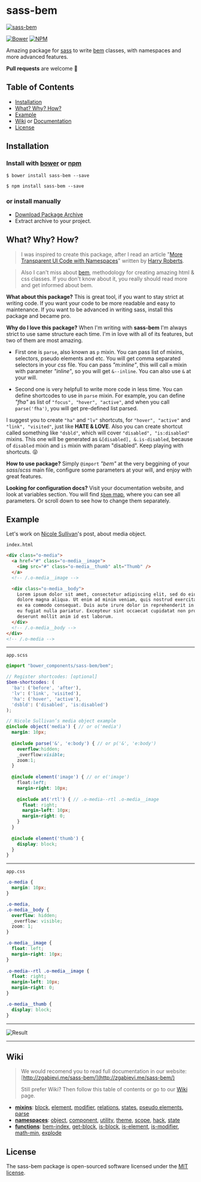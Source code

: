 # sass-bem

[![sass-bem](https://i.imgsafe.org/88b7a66.jpg)](https://github.com/zgabievi/sass-bem/)

[![Bower](https://img.shields.io/bower/v/zgabievi/sass-bem.svg?style=flat-square)](http://bower.io/search/?q=sass-bem)
[![NPM](https://img.shields.io/npm/v/sass-bem.svg?style=flat-square)](https://www.npmjs.com/package/sass-bem)

Amazing package for [sass](http://sass-lang.com/) to write [bem](https://en.bem.info/) classes, with namespaces and more advanced features.

**Pull requests** are welcome :tada:

## Table of Contents

+ [Installation](#installation)
+ [What? Why? How?](#what-why-how)
+ [Example](#example)
+ [Wiki](#wiki) or [Documentation](http://zgabievi.me/sass-bem/)
+ [License](#license)

## Installation
### Install with [bower](http://bower.io/search/?q=sass-bem) or [npm](https://www.npmjs.com/package/sass-bem)
```
$ bower install sass-bem --save

$ npm install sass-bem --save
```

### or install manually
- [Download Package Archive](https://github.com/zgabievi/sass-bem/archive/master.zip)
- Extract archive to your project.

## What? Why? How?

> I was inspired to create this package, after I read an article "[More Transparent UI Code with Namespaces](http://csswizardry.com/2015/03/more-transparent-ui-code-with-namespaces/)" written by [Harry Roberts](https://twitter.com/csswizardry).

> Also I can't miss about [bem](https://en.bem.info/), methodology for creating amazing html & css classes. If you don't know about it, you really should read more and get informed about bem.

**What about this package?**
This is great tool, if you want to stay strict at writing code. If you want your code to be more readable and easy to maintenance. If you want to be advanced in writing sass, install this package and became pro.

**Why do I love this package?**
When I'm writing with **sass-bem** I'm always strict to use same structure each time. I'm in love with all of its features, but two of them are most amazing.

- First one is `parse`, also known as `p` mixin. You can pass list of mixins, selectors, pseudo elements and etc. You will get comma separated selectors in your *css* file. You can pass *"m:inline"*, this will call `m` mixin with parameter *"inline"*, so you will get `&--inline`. You can also use `&` at your will.

- Second one is very helpfull to write more code in less time. You can define shortcodes to use in `parse` mixin. For example, you can define *"fha"* as list of `"focus", "hover", "active"`, and when you call `parse('fha')`, you will get pre-defined list parsed.

I suggest you to create `"ha"` and `"lv"` shortcuts, for `"hover", "active"` and `"link", "visited"`, just like **HATE & LOVE**. Also you can create shortcut called something like `"dsbld"`, which will cover `"disabled", "is:disabled"` mixins. This one will be generated as `&[disabled], &.is-disabled`, because of `disabled` mixin and `is` mixin with param "disabled". Keep playing with shortcuts. :stuck_out_tongue_closed_eyes:

**How to use package?**
Simply `@import` *"bem"* at the very beggining of your *sass*/*scss* main file, configure some parameters at your will, and enjoy with great features.

**Looking for configuration docs?**
Visit your documentation website, and look at variables section. You will find [`$bem` map](http://zgabievi.me/sass-bem/#undefined-variable-bem), where you can see all parameters. Or scroll down to see how to change them separately.

## Example

Let's work on [Nicole Sullivan](http://www.stubbornella.org/content/2010/06/25/the-media-object-saves-hundreds-of-lines-of-code/)'s post, about media object.

`index.html`

```html
<div class="o-media">
  <a href="#" class="o-media__image">
    <img src="#" class="o-media__thumb" alt="Thumb" />
  </a>
  <!-- /.o-media__image -->

  <div class="o-media__body">
    Lorem ipsum dolor sit amet, consectetur adipiscing elit, sed do eiusmod tempor incididunt ut labore et
    dolore magna aliqua. Ut enim ad minim veniam, quis nostrud exercitation ullamco laboris nisi ut aliquip 
    ex ea commodo consequat. Duis aute irure dolor in reprehenderit in voluptate velit esse cillum dolore 
    eu fugiat nulla pariatur. Excepteur sint occaecat cupidatat non proident, sunt in culpa qui officia 
    deserunt mollit anim id est laborum.
  </div>
  <!-- /.o-media__body -->
</div>
<!-- /.o-media -->
```

---

`app.scss`

```scss
@import "bower_components/sass-bem/bem";

// Register shortcodes: [optional]
$bem-shortcodes: (
  'ba': ('before', 'after'),
  'lv': ('link', 'visited'),
  'ha': ('hover', 'active'),
  'dsbld': ('disabled', 'is:disabled')
);

// Nicole Sullivan’s media object example
@include object('media') { // or o('media')
  margin: 10px;
  
  @include parse('&', 'e:body') { // or p('&', 'e:body')
    overflow:hidden;
    _overflow:visible;
    zoom:1;
  }
  
  @include element('image') { // or e('image')
    float:left;
    margin-right: 10px;
    
    @include at('rtl') { // .o-media--rtl .o-media__image
      float: right;
      margin-left: 10px;
      margin-right: 0;
    }
  }
    
  @include element('thumb') {
    display: block;
  }
}
```

---

`app.css`

```css
.o-media {
  margin: 10px;
}

.o-media,
.o-media__body {
  overflow: hidden;
  _overflow: visible;
  zoom: 1;
}

.o-media__image {
  float: left;
  margin-right: 10px;
}
  
.o-media--rtl .o-media__image {
  float: right;
  margin-left: 10px;
  margin-right: 0;
}

.o-media__thumb {
  display: block;
}
```

---

![Result](http://i.imgsafe.org/ecb22dd.png)

---

## Wiki

> We would recomend you to read full documentation in our website: [http://zgabievi.me/sass-bem/](http://zgabievi.me/sass-bem/)
>
> Still prefer Wiki? Then follow this table of contents or go to our [Wiki](https://github.com/zgabievi/sass-bem/wiki) page.

+ [**mixins**](https://github.com/zgabievi/sass-bem/wiki/Mixins): [block](https://github.com/zgabievi/sass-bem/wiki/Mixins#block-mixin), [element](https://github.com/zgabievi/sass-bem/wiki/Mixins#element-mixin), [modifier](https://github.com/zgabievi/sass-bem/wiki/Mixins#modifier-mixin), [relations](https://github.com/zgabievi/sass-bem/wiki/Mixins#relations), [states](https://github.com/zgabievi/sass-bem/wiki/Mixins#states), [pseudo elements](https://github.com/zgabievi/sass-bem/wiki/Mixins#pseudo-elements), [parse](https://github.com/zgabievi/sass-bem/wiki/Mixins#parse)
+ [**namespaces**](https://github.com/zgabievi/sass-bem/wiki/OOCSS): [object](https://github.com/zgabievi/sass-bem/wiki/OOCSS#object-mixin), [component](https://github.com/zgabievi/sass-bem/wiki/OOCSS#component-mixin), [utility](https://github.com/zgabievi/sass-bem/wiki/OOCSS#utility-mixin), [theme](https://github.com/zgabievi/sass-bem/wiki/OOCSS#theme-mixin), [scope](https://github.com/zgabievi/sass-bem/wiki/OOCSS#scope-mixin), [hack](https://github.com/zgabievi/sass-bem/wiki/OOCSS#hack-mixin), [state](https://github.com/zgabievi/sass-bem/wiki/OOCSS#state-mixin)
+ [**functions**](https://github.com/zgabievi/sass-bem/wiki/Functions): [bem-index](https://github.com/zgabievi/sass-bem/wiki/Functions#bem-index), [get-block](https://github.com/zgabievi/sass-bem/wiki/Functions#get-block), [is-block](https://github.com/zgabievi/sass-bem/wiki/Functions#is-block), [is-element](https://github.com/zgabievi/sass-bem/wiki/Functions#is-element), [is-modifier](https://github.com/zgabievi/sass-bem/wiki/Functions#is-modifier), [math-min](https://github.com/zgabievi/sass-bem/wiki/Functions#math-min), [explode](https://github.com/zgabievi/sass-bem/wiki/Functions#explode)

## License
The sass-bem package is open-sourced software licensed under the [MIT license](http://opensource.org/licenses/MIT).
